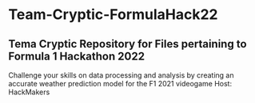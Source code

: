 # Team-Cryptic-FormulaHack22
## Tema Cryptic Repository for Files pertaining to Formula 1 Hackathon 2022
Challenge your skills on data processing and analysis by creating an accurate weather prediction model for the F1 2021 videogame
Host:
HackMakers

